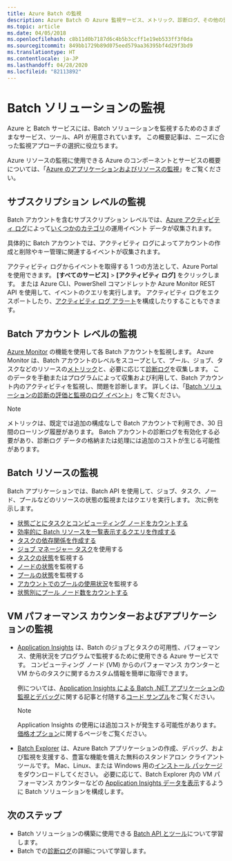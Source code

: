 ```yaml
---
title: Azure Batch の監視
description: Azure Batch の Azure 監視サービス、メトリック、診断ログ、その他の監視機能について説明します。
ms.topic: article
ms.date: 04/05/2018
ms.openlocfilehash: c8b11d0b7187d6c4b5b3ccff1e19eb533ff3f0da
ms.sourcegitcommit: 849bb1729b89d075eed579aa36395bf4d29f3bd9
ms.translationtype: HT
ms.contentlocale: ja-JP
ms.lasthandoff: 04/28/2020
ms.locfileid: "82113892"
---
```

# <a name="monitor-batch-solutions"></a>Batch ソリューションの監視

Azure と Batch サービスには、Batch ソリューションを監視するためのさまざまなサービス、ツール、API が用意されています。 この概要記事は、ニーズに合った監視アプローチの選択に役立ちます。

Azure リソースの監視に使用できる Azure のコンポーネントとサービスの概要については、「[Azure のアプリケーションおよびリソースの監視](../monitoring-and-diagnostics/monitoring-overview.md)」をご覧ください。

## <a name="subscription-level-monitoring"></a>サブスクリプション レベルの監視

Batch アカウントを含むサブスクリプション レベルでは、[Azure アクティビティ ログ](../azure-monitor/platform/platform-logs-overview.md)によって[いくつかのカテゴリ](../azure-monitor/platform/activity-log-view.md#categories-in-the-activity-log)の運用イベント データが収集されます。

具体的に Batch アカウントでは、アクティビティ ログによってアカウントの作成と削除やキー管理に関連するイベントが収集されます。

アクティビティ ログからイベントを取得する 1 つの方法として、Azure Portal を使用できます。 **[すべてのサービス]**  >  **[アクティビティ ログ]** をクリックします。 または Azure CLI、PowerShell コマンドレットか Azure Monitor REST API を使用して、イベントのクエリを実行します。 アクティビティ ログをエクスポートしたり、[アクティビティ ログ アラート](../monitoring-and-diagnostics/monitoring-activity-log-alerts-new-experience.md)を構成したりすることもできます。

## <a name="batch-account-level-monitoring"></a>Batch アカウント レベルの監視

[Azure Monitor](../azure-monitor/overview.md) の機能を使用して各 Batch アカウントを監視します。 Azure Monitor は、Batch アカウントのレベルをスコープとして、プール、ジョブ、タスクなどのリソースの[メトリック](../azure-monitor/platform/data-platform-metrics.md)と、必要に応じて[診断ログ](../azure-monitor/platform/platform-logs-overview.md)を収集します。 このデータを手動またはプログラムによって収集および利用して、Batch アカウント内のアクティビティを監視し、問題を診断します。 詳しくは、「[Batch ソリューションの診断の評価と監視のログ イベント](batch-diagnostics.md)」をご覧ください。
 
> [!NOTE]
> メトリックは、既定では追加の構成なしで Batch アカウントで利用でき、30 日間のローリング履歴があります。 Batch アカウントの診断ログを有効化する必要があり、診断ログ データの格納または処理には追加のコストが生じる可能性があります。 

## <a name="batch-resource-monitoring"></a>Batch リソースの監視

Batch アプリケーションでは、Batch API を使用して、ジョブ、タスク、ノード、プールなどのリソースの状態の監視またはクエリを実行します。 次に例を示します。

* [状態ごとにタスクとコンピューティング ノードをカウントする](batch-get-resource-counts.md)
* [効率的に Batch リソースを一覧表示するクエリを作成する](batch-efficient-list-queries.md)
* [タスクの依存関係を作成する](batch-task-dependencies.md)
* [ジョブ マネージャー タスク](/rest/api/batchservice/job/add#jobmanagertask)を使用する
* [タスクの状態](/rest/api/batchservice/task/list#taskstate)を監視する
* [ノードの状態](/rest/api/batchservice/computenode/list#computenodestate)を監視する
* [プールの状態](/rest/api/batchservice/pool/get#poolstate)を監視する
* [アカウントでのプールの使用状況](/rest/api/batchservice/pool/listusagemetrics)を監視する
* [状態別にプール ノード数をカウントする](/rest/api/batchservice/account/listpoolnodecounts)

## <a name="vm-performance-counters-and-application-monitoring"></a>VM パフォーマンス カウンターおよびアプリケーションの監視

* [Application Insights](../azure-monitor/app/app-insights-overview.md) は、Batch のジョブとタスクの可用性、パフォーマンス、使用状況をプログラムで監視するために使用できる Azure サービスです。 コンピューティング ノード (VM) からのパフォーマンス カウンターと VM からのタスクに関するカスタム情報を簡単に取得できます。 

  例については、[Application Insights による Batch .NET アプリケーションの監視とデバッグ](monitor-application-insights.md)に関する記事と付随する[コード サンプル](https://github.com/Azure/azure-batch-samples/tree/master/CSharp/ArticleProjects/ApplicationInsights)をご覧ください。

  > [!NOTE]
  > Application Insights の使用には追加コストが発生する可能性があります。 [価格オプション](https://azure.microsoft.com/pricing/details/application-insights/)に関するページをご覧ください。 
  >

* [Batch Explorer](https://github.com/Azure/BatchExplorer) は、Azure Batch アプリケーションの作成、デバッグ、および監視を支援する、豊富な機能を備えた無料のスタンドアロン クライアント ツールです。 Mac、Linux、または Windows 用の[インストール パッケージ](https://azure.github.io/BatchExplorer/)をダウンロードしてください。 必要に応じて、Batch Explorer 内の VM パフォーマンス カウンターなどの [Application Insights データを表示](https://github.com/Azure/batch-insights)するように Batch ソリューションを構成します。


## <a name="next-steps"></a>次のステップ

* Batch ソリューションの構築に使用できる [Batch API とツール](batch-apis-tools.md)について学習します。
* Batch での[診断ログ](batch-diagnostics.md)の詳細について学習します。